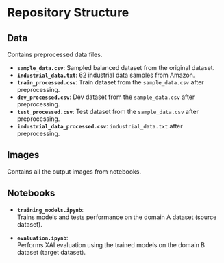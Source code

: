 # Repository Structure

## Data
Contains preprocessed data files.

- **`sample_data.csv`**: Sampled balanced dataset from the original dataset.  
- **`industrial_data.txt`**: 62 industrial data samples from Amazon.  
- **`train_processed.csv`**: Train dataset from the `sample_data.csv` after preprocessing.  
- **`dev_processed.csv`**: Dev dataset from the `sample_data.csv` after preprocessing.  
- **`test_processed.csv`**: Test dataset from the `sample_data.csv` after preprocessing.  
- **`industrial_data_processed.csv`**: `industrial_data.txt` after preprocessing.  

## Images
Contains all the output images from notebooks.

## Notebooks
- **`training_models.ipynb`**:  
  Trains models and tests performance on the domain A dataset (source dataset).  

- **`evaluation.ipynb`**:  
  Performs XAI evaluation using the trained models on the domain B dataset (target dataset).
